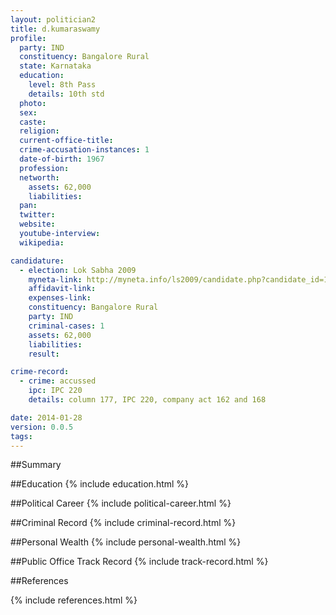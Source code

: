 ```yaml
---
layout: politician2
title: d.kumaraswamy
profile: 
  party: IND
  constituency: Bangalore Rural
  state: Karnataka
  education: 
    level: 8th Pass
    details: 10th std
  photo: 
  sex: 
  caste: 
  religion: 
  current-office-title: 
  crime-accusation-instances: 1
  date-of-birth: 1967
  profession: 
  networth: 
    assets: 62,000
    liabilities: 
  pan: 
  twitter: 
  website: 
  youtube-interview: 
  wikipedia: 

candidature: 
  - election: Lok Sabha 2009
    myneta-link: http://myneta.info/ls2009/candidate.php?candidate_id=1609
    affidavit-link: 
    expenses-link: 
    constituency: Bangalore Rural 
    party: IND
    criminal-cases: 1
    assets: 62,000
    liabilities: 
    result:  

crime-record: 
  - crime: accussed
    ipc: IPC 220
    details: column 177, IPC 220, company act 162 and 168 

date: 2014-01-28
version: 0.0.5
tags: 
---
```

##Summary


##Education
{% include education.html %}


##Political Career
{% include political-career.html %}


##Criminal Record
{% include criminal-record.html %}


##Personal Wealth
{% include personal-wealth.html %}


##Public Office Track Record
{% include track-record.html %}


##References


{% include references.html %}